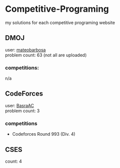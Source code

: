 # Competitive-Programing

my solutions for each competitive programing website

## DMOJ

user: [mateobarbosa](https://dmoj.ca/user/mateobarbosa)    
problem count: 63 (not all are uploaded)

### competitions:
n/a

## CodeForces

user: [BasraAC](https://codeforces.com/profile/basraAC)         
problem count: 3

### competitions

- Codeforces Round 993 (Div. 4)

## CSES

count: 4
